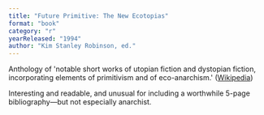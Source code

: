 ```yaml
---
title: "Future Primitive: The New Ecotopias"
format: "book"
category: "r"
yearReleased: "1994"
author: "Kim Stanley Robinson, ed."
---
```

Anthology of 'notable short works of utopian fiction and dystopian fiction,  incorporating elements of primitivism and of eco-anarchism.' (<a href="http://en.wikipedia.org/wiki/Future_Primitive:_The_New_Ecotopias">Wikipedia</a>)

Interesting and readable, and unusual for including a worthwhile 5-page  bibliography—but not especially anarchist. 
